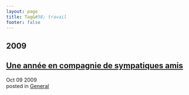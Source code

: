 ```yaml
---
layout: page
title: Tag&#58; travail
footer: false
---
```


<div id="blog-archives" class="category">
<h2>2009</h2>

<article>
<h1><a href="/2009/10/09/une-annee-en-compagnie-de-sympatiques-amis/index.html">Une année en compagnie de sympatiques amis</a></h1>
<time datetime="2009-10-09T00:00:00-06:00" pubdate><span class='month'>Oct</span> <span class='day'>09</span> <span class='year'>2009</span></time>
<footer>
<span class="categories">posted in 
<a href='/categories/general/'>General</a></span>
</footer>
</article>
</div>
